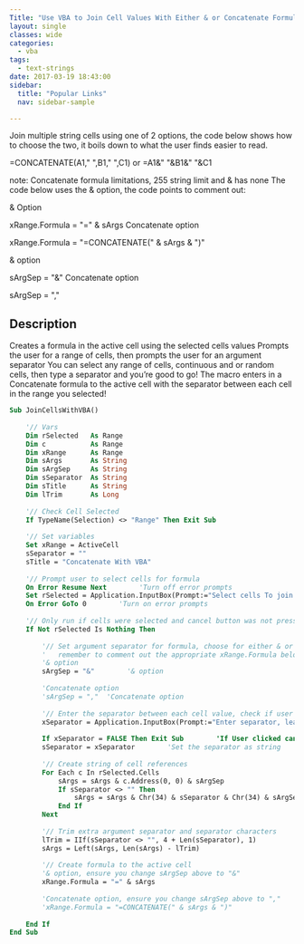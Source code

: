 ```yaml
---
Title: "Use VBA to Join Cell Values With Either & or Concatenate Formula"
layout: single
classes: wide
categories:
  - vba
tags:
  - text-strings
date: 2017-03-19 18:43:00
sidebar:
  title: "Popular Links"
  nav: sidebar-sample

---
```



Join multiple string cells using one of 2 options, the code below shows how to choose the two, it boils down to what the user finds easier to read.

=CONCATENATE(A1," ",B1," ",C1)
or
=A1&" "&B1&" "&C1

note: Concatenate formula limitations, 255 string limit and & has none
The code below uses the & option, the code points to comment out:

& Option

xRange.Formula = "=" & sArgs
Concatenate option

xRange.Formula = "=CONCATENATE(" & sArgs & ")"

& option

sArgSep = "&"
Concatenate option

sArgSep = ","

## Description

Creates a formula in the active cell using the selected cells values
Prompts the user for a range of cells, then prompts the user for an argument separator
You can select any range of cells, continuous and or random cells, then type a separator and you’re good to go!
The macro enters in a Concatenate formula to the active cell with the separator between each cell in the range you selected!

```vb
Sub JoinCellsWithVBA()
    
    '// Vars
    Dim rSelected   As Range
    Dim c           As Range
    Dim xRange      As Range
    Dim sArgs       As String
    Dim sArgSep     As String
    Dim sSeparator  As String
    Dim sTitle      As String
    Dim lTrim       As Long
    
    '// Check Cell Selected
    If TypeName(Selection) <> "Range" Then Exit Sub
    
    '// Set variables
    Set xRange = ActiveCell
    sSeparator = ""
    sTitle = "Concatenate With VBA"
    
    '// Prompt user to select cells for formula
    On Error Resume Next        'Turn off error prompts
    Set rSelected = Application.InputBox(Prompt:="Select cells To join together", Title:=sTitle, Type:=8)
    On Error GoTo 0        'Turn on error prompts
    
    '// Only run if cells were selected and cancel button was not pressed
    If Not rSelected Is Nothing Then
        
        '// Set argument separator for formula, choose for either & or Concatentate formula
        '   remember to comment out the appropriate xRange.Formula below
        '& option
        sArgSep = "&"        '& option
        
        'Concatenate option
        'sArgSep = ","  'Concatenate option
        
        '// Enter the separator between each cell value, check if user clicked cancel
        xSeparator = Application.InputBox(Prompt:="Enter separator, leave blank If none.", Title:=sTitle, Type:=2)
        
        If xSeparator = FALSE Then Exit Sub        'If User clicked cancel then exit sub
        sSeparator = xSeparator        'Set the separator as string
        
        '// Create string of cell references
        For Each c In rSelected.Cells
            sArgs = sArgs & c.Address(0, 0) & sArgSep
            If sSeparator <> "" Then
                sArgs = sArgs & Chr(34) & sSeparator & Chr(34) & sArgSep
            End If
        Next
        
        '// Trim extra argument separator and separator characters
        lTrim = IIf(sSeparator <> "", 4 + Len(sSeparator), 1)
        sArgs = Left(sArgs, Len(sArgs) - lTrim)
        
        '// Create formula to the active cell
        '& option, ensure you change sArgSep above to "&"
        xRange.Formula = "=" & sArgs
        
        'Concatenate option, ensure you change sArgSep above to ","
        'xRange.Formula = "=CONCATENATE(" & sArgs & ")"
        
    End If
End Sub
```
